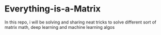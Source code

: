 # Everything-is-a-Matrix
In this repo, i will be solving and sharing neat tricks to solve different sort of matrix math, deep learning and machine learning algos 
